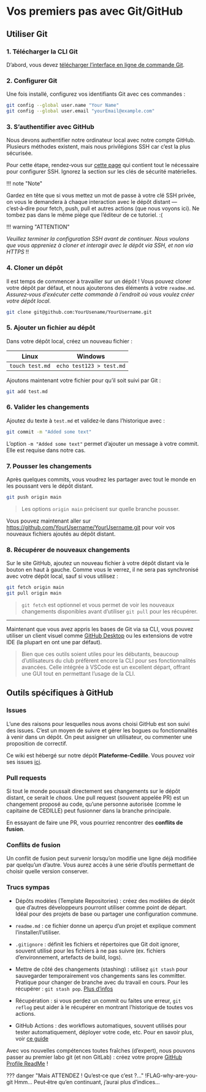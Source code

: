 # Vos premiers pas avec Git/GitHub

## Utiliser Git

### 1. Télécharger la CLI Git

D’abord, vous devez [télécharger l’interface en ligne de commande
Git](https://git-scm.com/downloads).

### 2. Configurer Git

Une fois installé, configurez vos identifiants Git avec ces commandes :

```bash
git config --global user.name "Your Name"
git config --global user.email "yourEmail@example.com"
```

### 3. S’authentifier avec GitHub

Nous devons authentifier notre ordinateur local avec notre compte GitHub.
Plusieurs méthodes existent, mais nous privilégions SSH car c’est la plus
sécurisée.

Pour cette étape, rendez‑vous sur [cette
page](https://docs.github.com/en/authentication/connecting-to-github-with-ssh/generating-a-new-ssh-key-and-adding-it-to-the-ssh-agent)
qui contient tout le nécessaire pour configurer SSH. Ignorez la section sur les
clés de sécurité matérielles.

!!! note "Note"

Gardez en tête que si vous mettez un mot de passe à votre clé SSH privée, on
vous le demandera à chaque interaction avec le dépôt distant — c’est‑à‑dire pour
fetch, push, pull et autres actions (que nous voyons ici). Ne tombez pas dans le
même piège que l’éditeur de ce tutoriel. :(

!!! warning "ATTENTION"

_Veuillez terminer la configuration SSH avant de continuer. Nous voulons que
vous appreniez à cloner et interagir avec le dépôt via SSH, et non via HTTPS_ !!

### 4. Cloner un dépôt

Il est temps de commencer à travailler sur un dépôt ! Vous pouvez cloner votre
dépôt par défaut, et nous ajouterons des éléments à votre `readme.md`.
_Assurez‑vous d’exécuter cette commande à l’endroit où vous voulez créer votre
dépôt local_.

``` bash
git clone git@github.com:YourUsename/YourUsername.git
```

### 5. Ajouter un fichier au dépôt

Dans votre dépôt local, créez un nouveau fichier :

|Linux|Windows|
|-----|-------|
|`touch test.md`|`echo test123 > test.md`|

Ajoutons maintenant votre fichier pour qu’il soit suivi par Git :

```bash
git add test.md
```

### 6. Valider les changements

Ajoutez du texte à `test.md` et validez‑le dans l’historique avec :

```bash
git commit -m "Added some text"
```

L’option `-m "Added some text"` permet d’ajouter un message à votre commit. Elle
est requise dans notre cas.

### 7. Pousser les changements

Après quelques commits, vous voudrez les partager avec tout le monde en les
poussant vers le dépôt distant.

```bash
git push origin main
```

> Les options `origin main` précisent sur quelle branche pousser.

Vous pouvez maintenant aller sur
<https://github.com/YourUsername/YourUsername.git> pour voir vos nouveaux
fichiers ajoutés au dépôt distant.

### 8. Récupérer de nouveaux changements

Sur le site GitHub, ajoutez un nouveau fichier à votre dépôt distant via le
bouton en haut à gauche. Comme vous le verrez, il ne sera pas synchronisé avec
votre dépôt local, sauf si vous utilisez :

``` bash
git fetch origin main
git pull origin main
```

> `git fetch` est optionnel et vous permet de voir les nouveaux changements
> disponibles avant d’utiliser `git pull` pour les récupérer.

---

Maintenant que vous avez appris les bases de Git via sa CLI, vous pouvez
utiliser un client visuel comme [GitHub
Desktop](https://desktop.github.com/download/) ou les extensions de votre IDE
(la plupart en ont une par défaut).

> Bien que ces outils soient utiles pour les débutants, beaucoup d’utilisateurs
> du club préfèrent encore la CLI pour ses fonctionnalités avancées. Celle
> intégrée à VSCode est un excellent départ, offrant une GUI tout en permettant
> l’usage de la CLI.

## Outils spécifiques à GitHub

### Issues

L’une des raisons pour lesquelles nous avons choisi GitHub est son suivi des
issues. C’est un moyen de suivre et gérer les bogues ou fonctionnalités à venir
dans un dépôt. On peut assigner un utilisateur, ou commenter une proposition de
correctif.

Ce wiki est hébergé sur notre dépôt **Plateforme-Cedille**. Vous pouvez voir ses
issues [ici](https://github.com/ClubCedille/Plateforme-Cedille/issues).

### Pull requests

Si tout le monde poussait directement ses changements sur le dépôt distant, ce
serait le _chaos_. Une pull request (souvent appelée PR) est un changement
proposé au code, qu’une personne autorisée (comme le capitaine de CEDILLE) peut
fusionner dans la branche principale.

En essayant de faire une PR, vous pourriez rencontrer des **conflits de
fusion**.

### Conflits de fusion

Un conflit de fusion peut survenir lorsqu’on modifie une ligne déjà modifiée par
quelqu’un d’autre. Vous aurez accès à une série d’outils permettant de choisir
quelle version conserver.

### Trucs sympas

- Dépôts modèles (Template Repositories) : créez des modèles de dépôt que
  d’autres développeurs pourront utiliser comme point de départ. Idéal pour des
  projets de base ou partager une configuration commune.

- `readme.md` : ce fichier donne un aperçu d’un projet et explique comment
  l’installer/l’utiliser.

- `.gitignore` : définit les fichiers et répertoires que Git doit ignorer,
  souvent utilisé pour les fichiers à ne pas suivre (ex. fichiers
  d’environnement, artefacts de build, logs).

- Mettre de côté des changements (stashing) : utilisez `git stash` pour
  sauvegarder temporairement vos changements sans les committer. Pratique pour
  changer de branche avec du travail en cours. Pour les récupérer : `git stash
  pop`. [Plus d’infos](https://git-scm.com/docs/git-stash)

- Récupération : si vous perdez un commit ou faites une erreur, `git reflog`
  peut aider à le récupérer en montrant l’historique de toutes vos actions.

- GitHub Actions : des workflows automatiques, souvent utilisés pour tester
  automatiquement, déployer votre code, etc. Pour en savoir plus, voir [ce
  guide](/onboarding/tracks/learn-github-actions/)

Avec vos nouvelles compétences toutes fraîches (d’expert), nous pouvons passer
au premier labo git (et non GitLab) : créez votre propre [GitHub Profile
ReadMe](github_profile.md) !

??? danger "Mais ATTENDEZ ! Qu’est‑ce que c’est ?..." !FLAG-why-are-you-git
    Hmm... Peut‑être qu’en continuant, j’aurai plus d’indices…
